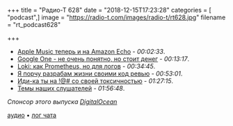 +++
title = "Радио-Т 628"
date = "2018-12-15T17:23:28"
categories = [ "podcast",]
image = "https://radio-t.com/images/radio-t/rt628.jpg"
filename = "rt_podcast628"

+++

- [Apple Music теперь и на Amazon Echo](https://www.theverge.com/2018/12/14/18141112/apple-music-support-amazon-echo-speakers) - *00:02:33*.
- [Google One - не очень понятно, но стоит денег](https://one.google.com/about) - *00:13:17*.
- [Loki: как Prometheus, но для логов](https://github.com/grafana/loki) - *00:34:45*.
- [Я порчу разрабам жизни своими код ревью](https://habr.com/post/432822/) - *00:53:01*.
- [Иди-ка ты на !@# со своей токсичностью](https://habr.com/post/432700/) - *01:27:15*.
- [Темы наших слушателей](https://radio-t.com/p/2018/12/11/prep-628/) - *01:56:48*.

*Спонсор этого выпуска [DigitalOcean](https://www.digitalocean.com)*


[аудио](http://cdn.radio-t.com/rt_podcast628.mp3) • [лог чата](http://chat.radio-t.com/logs/radio-t-628.html)
<audio src="http://cdn.radio-t.com/rt_podcast628.mp3" preload="none"></audio>
